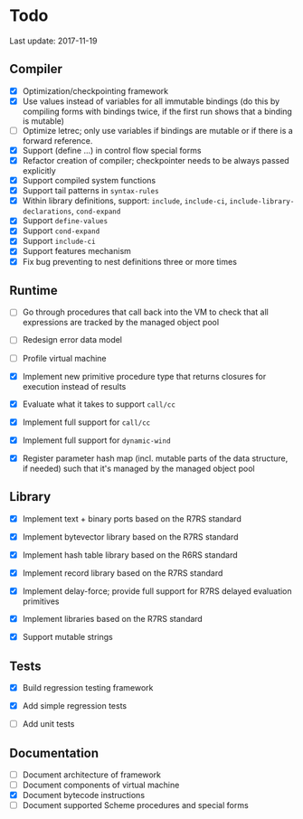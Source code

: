 # Todo

Last update: 2017-11-19


## Compiler

- [X] Optimization/checkpointing framework
- [X] Use values instead of variables for all immutable bindings (do this by compiling
      forms with bindings twice, if the first run shows that a binding is mutable)
- [ ] Optimize letrec; only use variables if bindings are mutable or if there is a forward
      reference.
- [X] Support (define ...) in control flow special forms
- [X] Refactor creation of compiler; checkpointer needs to be always passed explicitly
- [X] Support compiled system functions
- [X] Support tail patterns in `syntax-rules`
- [X] Within library definitions, support: `include`, `include-ci`,
      `include-library-declarations`, `cond-expand`
- [X] Support `define-values`
- [X] Support `cond-expand`
- [X] Support `include-ci`
- [X] Support features mechanism
- [X] Fix bug preventing to nest definitions three or more times

## Runtime

- [ ] Go through procedures that call back into the VM to check that all expressions are
      tracked by the managed object pool
- [ ] Redesign error data model
- [ ] Profile virtual machine
- [X] Implement new primitive procedure type that returns closures for execution instead
      of results
- [X] Evaluate what it takes to support `call/cc`
- [X] Implement full support for `call/cc`
- [X] Implement full support for `dynamic-wind`
- [X] Register parameter hash map (incl. mutable parts of the data structure, if needed)
      such that it's managed by the managed object pool


## Library

- [X] Implement text + binary ports based on the R7RS standard
- [X] Implement bytevector library based on the R7RS standard
- [X] Implement hash table library based on the R6RS standard
- [X] Implement record library based on the R7RS standard
- [X] Implement delay-force; provide full support for R7RS delayed evaluation primitives
- [X] Implement libraries based on the R7RS standard
- [X] Support mutable strings


## Tests

- [X] Build regression testing framework
- [X] Add simple regression tests 
- [ ] Add unit tests


## Documentation

- [ ] Document architecture of framework
- [ ] Document components of virtual machine
- [X] Document bytecode instructions
- [ ] Document supported Scheme procedures and special forms
